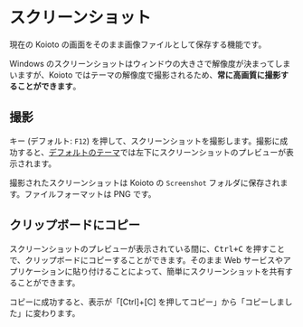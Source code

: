 # スクリーンショット

現在の Koioto の画面をそのまま画像ファイルとして保存する機能です。

Windows のスクリーンショットはウィンドウの大きさで解像度が決まってしまいますが、Koioto ではテーマの解像度で撮影されるため、**常に高画質に撮影することができます**。

## 撮影

キー (デフォルト: `F12`) を押して、スクリーンショットを撮影します。撮影に成功すると、[デフォルトのテーマ](supernova.html)では左下にスクリーンショットのプレビューが表示されます。

撮影されたスクリーンショットは Koioto の `Screenshot` フォルダに保存されます。ファイルフォーマットは PNG です。

## クリップボードにコピー

スクリーンショットのプレビューが表示されている間に、<kbd><kbd>Ctrl</kbd>+<kbd>C</kbd></kbd> を押すことで、クリップボードにコピーすることができます。そのまま Web サービスやアプリケーションに貼り付けることによって、簡単にスクリーンショットを共有することができます。

コピーに成功すると、表示が「\[Ctrl\]+\[C\] を押してコピー」から「コピーしました」に変わります。